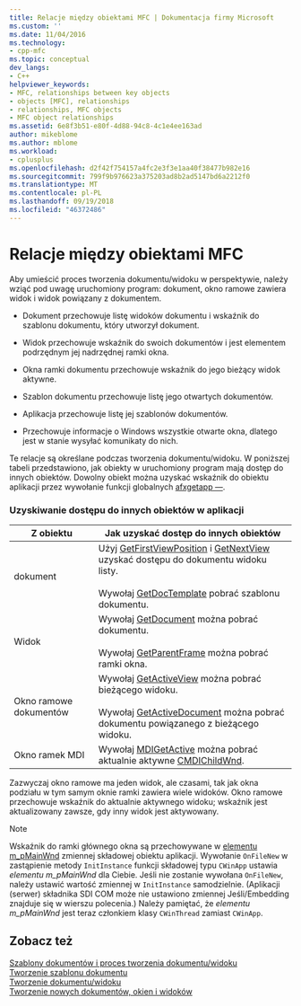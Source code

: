 ```yaml
---
title: Relacje między obiektami MFC | Dokumentacja firmy Microsoft
ms.custom: ''
ms.date: 11/04/2016
ms.technology:
- cpp-mfc
ms.topic: conceptual
dev_langs:
- C++
helpviewer_keywords:
- MFC, relationships between key objects
- objects [MFC], relationships
- relationships, MFC objects
- MFC object relationships
ms.assetid: 6e8f3b51-e80f-4d88-94c8-4c1e4ee163ad
author: mikeblome
ms.author: mblome
ms.workload:
- cplusplus
ms.openlocfilehash: d2f42f754157a4fc2e3f3e1aa40f38477b982e16
ms.sourcegitcommit: 799f9b976623a375203ad8b2ad5147bd6a2212f0
ms.translationtype: MT
ms.contentlocale: pl-PL
ms.lasthandoff: 09/19/2018
ms.locfileid: "46372486"
---
```

# <a name="relationships-among-mfc-objects"></a>Relacje między obiektami MFC

Aby umieścić proces tworzenia dokumentu/widoku w perspektywie, należy wziąć pod uwagę uruchomiony program: dokument, okno ramowe zawiera widok i widok powiązany z dokumentem.

- Dokument przechowuje listę widoków dokumentu i wskaźnik do szablonu dokumentu, który utworzył dokument.

- Widok przechowuje wskaźnik do swoich dokumentów i jest elementem podrzędnym jej nadrzędnej ramki okna.

- Okna ramki dokumentu przechowuje wskaźnik do jego bieżący widok aktywne.

- Szablon dokumentu przechowuje listę jego otwartych dokumentów.

- Aplikacja przechowuje listę jej szablonów dokumentów.

- Przechowuje informacje o Windows wszystkie otwarte okna, dlatego jest w stanie wysyłać komunikaty do nich.

Te relacje są określane podczas tworzenia dokumentu/widoku. W poniższej tabeli przedstawiono, jak obiekty w uruchomiony program mają dostęp do innych obiektów. Dowolny obiekt można uzyskać wskaźnik do obiektu aplikacji przez wywołanie funkcji globalnych [afxgetapp —](../mfc/reference/application-information-and-management.md#afxgetapp).

### <a name="gaining-access-to-other-objects-in-your-application"></a>Uzyskiwanie dostępu do innych obiektów w aplikacji

|Z obiektu|Jak uzyskać dostęp do innych obiektów|
|-----------------|---------------------------------|
|dokument|Użyj [GetFirstViewPosition](../mfc/reference/cdocument-class.md#getfirstviewposition) i [GetNextView](../mfc/reference/cdocument-class.md#getnextview) uzyskać dostępu do dokumentu widoku listy.<br /><br /> Wywołaj [GetDocTemplate](../mfc/reference/cdocument-class.md#getdoctemplate) pobrać szablonu dokumentu.|
|Widok|Wywołaj [GetDocument](../mfc/reference/cview-class.md#getdocument) można pobrać dokumentu.<br /><br /> Wywołaj [GetParentFrame](../mfc/reference/cwnd-class.md#getparentframe) można pobrać ramki okna.|
|Okno ramowe dokumentów|Wywołaj [GetActiveView](../mfc/reference/cframewnd-class.md#getactiveview) można pobrać bieżącego widoku.<br /><br /> Wywołaj [GetActiveDocument](../mfc/reference/cframewnd-class.md#getactivedocument) można pobrać dokumentu powiązanego z bieżącego widoku.|
|Okno ramek MDI|Wywołaj [MDIGetActive](../mfc/reference/cmdiframewnd-class.md#mdigetactive) można pobrać aktualnie aktywne [CMDIChildWnd](../mfc/reference/cmdichildwnd-class.md).|

Zazwyczaj okno ramowe ma jeden widok, ale czasami, tak jak okna podziału w tym samym oknie ramki zawiera wiele widoków. Okno ramowe przechowuje wskaźnik do aktualnie aktywnego widoku; wskaźnik jest aktualizowany zawsze, gdy inny widok jest aktywowany.

> [!NOTE]
>  Wskaźnik do ramki głównego okna są przechowywane w [elementu m_pMainWnd](../mfc/reference/cwinthread-class.md#m_pmainwnd) zmiennej składowej obiektu aplikacji. Wywołanie `OnFileNew` w zastąpienie metody `InitInstance` funkcji składowej typu `CWinApp` ustawia *elementu m_pMainWnd* dla Ciebie. Jeśli nie zostanie wywołana `OnFileNew`, należy ustawić wartość zmiennej w `InitInstance` samodzielnie. (Aplikacji (serwer) składnika SDI COM może nie ustawiono zmiennej Jeśli/Embedding znajduje się w wierszu polecenia.) Należy pamiętać, że *elementu m_pMainWnd* jest teraz członkiem klasy `CWinThread` zamiast `CWinApp`.

## <a name="see-also"></a>Zobacz też

[Szablony dokumentów i proces tworzenia dokumentu/widoku](../mfc/document-templates-and-the-document-view-creation-process.md)<br/>
[Tworzenie szablonu dokumentu](../mfc/document-template-creation.md)<br/>
[Tworzenie dokumentu/widoku](../mfc/document-view-creation.md)<br/>
[Tworzenie nowych dokumentów, okien i widoków](../mfc/creating-new-documents-windows-and-views.md)

